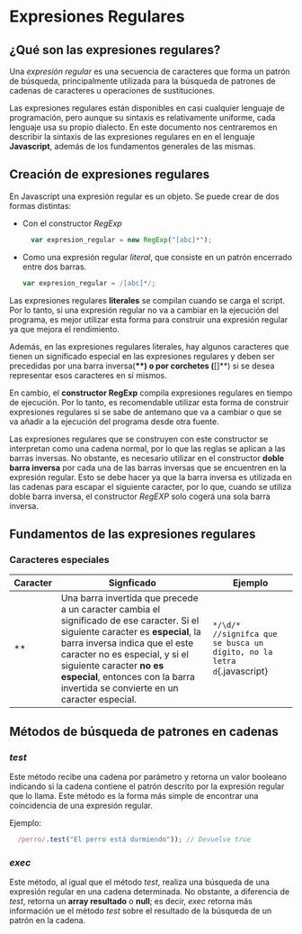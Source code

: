 # Expresiones Regulares
## ¿Qué son las expresiones regulares?
Una _expresión regular_ es una secuencia de caracteres que forma un patrón de búsqueda, principalmente utilizada para la búsqueda de patrones de cadenas de caracteres u operaciones de sustituciones.

Las expresiones regulares están disponibles en casi cualquier lenguaje de programación, pero aunque su sintaxis es relativamente uniforme, cada lenguaje usa su propio dialecto. En este documento nos centraremos en describir la sintaxis de las expresiones regulares en en el lenguaje **Javascript**, además de los fundamentos generales de las mismas.

## Creación de expresiones regulares
En Javascript una expresión regular es un objeto. Se puede crear de dos formas distintas:
* Con el constructor _RegExp_
  ```javascript
    var expresion_regular = new RegExp("[abc]*");
  ```
* Como una expresión regular _literal_, que consiste en un patrón encerrado entre dos barras.
  ```javascript
  var expresion_regular = /[abc]*/;
  ```

Las expresiones regulares **literales** se compilan cuando se carga el script. Por lo tanto, si una expresión regular no va a cambiar en la ejecución del programa, es mejor utilizar esta forma para construir una expresión regular ya que mejora el rendimiento.

Además, en las expresiones regulares literales, hay algunos caracteres que tienen un significado especial en las expresiones regulares y deben ser precedidas por una barra inversa(**\**) o por corchetes (**[]**) si se desea representar esos caracteres en sí mismos.

En cambio, el **constructor RegExp** compila expresiones regulares en tiempo de ejecución. Por lo tanto, es recomendable utilizar esta forma de construir expresiones regulares si se sabe de antemano que va a cambiar o que se va añadir a la ejecución del programa desde otra fuente.

Las expresiones regulares que se construyen con este constructor se interpretan como una cadena normal, por lo que las reglas se aplican a las barras inversas. No obstante, es necesario utilizar en el constructor **doble barra inversa** por cada una de las barras inversas que se encuentren en la expresión regular. Esto se debe hacer ya que la barra inversa es utilizada en las cadenas para escapar el siguiente caracter, por lo que, cuando se utiliza doble barra inversa, el constructor _RegEXP_ solo cogerá una sola barra inversa.

## Fundamentos de las expresiones regulares
### Caracteres especiales
Caracter | Signficado | Ejemplo
-------- | ---------- | -------
*\* | Una barra invertida que precede a un caracter cambia el significado de ese caracter. Si el siguiente caracter es **especial**, la barra inversa indica que el este caracter no es especial, y si el siguiente caracter **no es especial**, entonces con la barra invertida se convierte en un caracter especial. |`*/\d/* //signifca que se busca un dígito, no la letra d`{.javascript}




## Métodos de búsqueda de patrones en cadenas
### _test_
Este método recibe una cadena por parámetro y retorna un valor booleano indicando si la cadena contiene el patrón descrito por la expresión regular que lo llama. Este método es la forma más simple de encontrar una coincidencia de una expresión regular.  

Ejemplo:
```javascript
  /perro/.test("El perro está durmiendo")); // Devuelve true
```
### _exec_
Este método, al igual que el método _test_, realiza una búsqueda de una expresión regular en una cadena determinada. No obstante, a diferencia de _test_, retorna un **array resultado** o **null**; es decir, _exec_ retorna más información ue el método _test_ sobre el resultado de la búsqueda de un patrón en la cadena.
